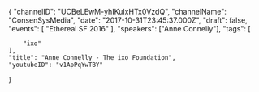 {
    "channelID": "UCBeLEwM-yhIKuIxHTx0VzdQ",
    "channelName": "ConsenSysMedia",
    "date": "2017-10-31T23:45:37.000Z",
    "draft": false,
    "events": [
        "Ethereal SF 2016"
    ],
    "speakers": ["Anne Connelly"],
    "tags": [

        "ixo"
    ],
    "title": "Anne Connelly - The ixo Foundation",
    "youtubeID": "v1ApPqYwTBY"
}
